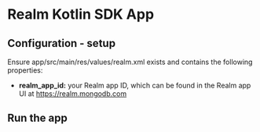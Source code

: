# Realm Kotlin SDK App

## Configuration - setup

Ensure app/src/main/res/values/realm.xml exists and contains the following properties:

- **realm_app_id:** your Realm app ID, which can be found in the Realm app UI at https://realm.mongodb.com

## Run the app 



